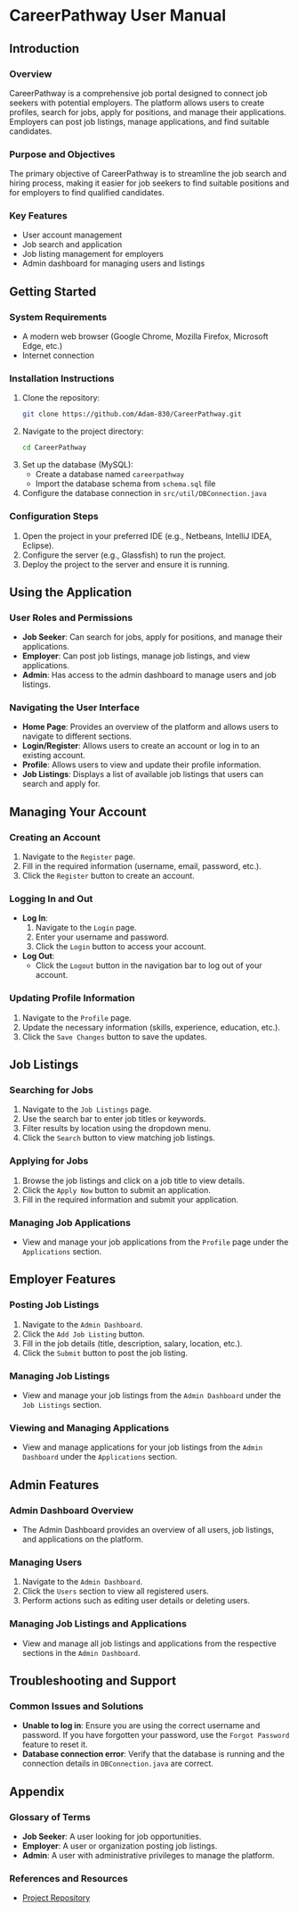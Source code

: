 # CareerPathway User Manual

## Introduction

### Overview
CareerPathway is a comprehensive job portal designed to connect job seekers with potential employers. The platform allows users to create profiles, search for jobs, apply for positions, and manage their applications. Employers can post job listings, manage applications, and find suitable candidates.

### Purpose and Objectives
The primary objective of CareerPathway is to streamline the job search and hiring process, making it easier for job seekers to find suitable positions and for employers to find qualified candidates.

### Key Features
- User account management
- Job search and application
- Job listing management for employers
- Admin dashboard for managing users and listings

## Getting Started

### System Requirements
- A modern web browser (Google Chrome, Mozilla Firefox, Microsoft Edge, etc.)
- Internet connection

### Installation Instructions
1. Clone the repository:
   ```bash
   git clone https://github.com/Adam-830/CareerPathway.git
   ```
2. Navigate to the project directory:
   ```bash
   cd CareerPathway
   ```
3. Set up the database (MySQL):
   - Create a database named `careerpathway`
   - Import the database schema from `schema.sql` file
4. Configure the database connection in `src/util/DBConnection.java`

### Configuration Steps
1. Open the project in your preferred IDE (e.g., Netbeans, IntelliJ IDEA, Eclipse).
2. Configure the server (e.g., Glassfish) to run the project.
3. Deploy the project to the server and ensure it is running.

## Using the Application

### User Roles and Permissions
- **Job Seeker**: Can search for jobs, apply for positions, and manage their applications.
- **Employer**: Can post job listings, manage job listings, and view applications.
- **Admin**: Has access to the admin dashboard to manage users and job listings.

### Navigating the User Interface
- **Home Page**: Provides an overview of the platform and allows users to navigate to different sections.
- **Login/Register**: Allows users to create an account or log in to an existing account.
- **Profile**: Allows users to view and update their profile information.
- **Job Listings**: Displays a list of available job listings that users can search and apply for.

## Managing Your Account

### Creating an Account
1. Navigate to the `Register` page.
2. Fill in the required information (username, email, password, etc.).
3. Click the `Register` button to create an account.

### Logging In and Out
- **Log In**:
  1. Navigate to the `Login` page.
  2. Enter your username and password.
  3. Click the `Login` button to access your account.
- **Log Out**:
  - Click the `Logout` button in the navigation bar to log out of your account.

### Updating Profile Information
1. Navigate to the `Profile` page.
2. Update the necessary information (skills, experience, education, etc.).
3. Click the `Save Changes` button to save the updates.

## Job Listings

### Searching for Jobs
1. Navigate to the `Job Listings` page.
2. Use the search bar to enter job titles or keywords.
3. Filter results by location using the dropdown menu.
4. Click the `Search` button to view matching job listings.

### Applying for Jobs
1. Browse the job listings and click on a job title to view details.
2. Click the `Apply Now` button to submit an application.
3. Fill in the required information and submit your application.

### Managing Job Applications
- View and manage your job applications from the `Profile` page under the `Applications` section.

## Employer Features

### Posting Job Listings
1. Navigate to the `Admin Dashboard`.
2. Click the `Add Job Listing` button.
3. Fill in the job details (title, description, salary, location, etc.).
4. Click the `Submit` button to post the job listing.

### Managing Job Listings
- View and manage your job listings from the `Admin Dashboard` under the `Job Listings` section.

### Viewing and Managing Applications
- View and manage applications for your job listings from the `Admin Dashboard` under the `Applications` section.

## Admin Features

### Admin Dashboard Overview
- The Admin Dashboard provides an overview of all users, job listings, and applications on the platform.

### Managing Users
1. Navigate to the `Admin Dashboard`.
2. Click the `Users` section to view all registered users.
3. Perform actions such as editing user details or deleting users.

### Managing Job Listings and Applications
- View and manage all job listings and applications from the respective sections in the `Admin Dashboard`.

## Troubleshooting and Support

### Common Issues and Solutions
- **Unable to log in**: Ensure you are using the correct username and password. If you have forgotten your password, use the `Forgot Password` feature to reset it.
- **Database connection error**: Verify that the database is running and the connection details in `DBConnection.java` are correct.

## Appendix

### Glossary of Terms
- **Job Seeker**: A user looking for job opportunities.
- **Employer**: A user or organization posting job listings.
- **Admin**: A user with administrative privileges to manage the platform.

### References and Resources
- [Project Repository](https://github.com/Adam-830/CareerPathway/tree/master)
